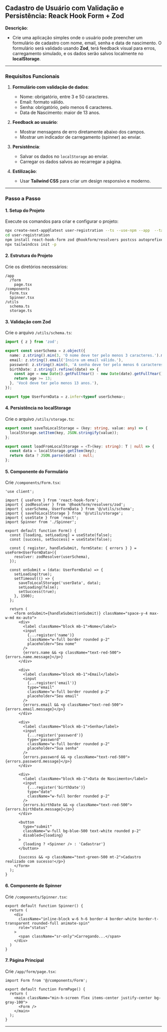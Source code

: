## Cadastro de Usuário com Validação e Persistência: Reack Hook Form + Zod

**Descrição**:  
- Crie uma aplicação simples onde o usuário pode preencher um formulário de cadastro com nome, email, senha e data de nascimento.
 O formulário será validado usando **Zod**, terá feedback visual para erros, carregamento simulado, e os dados serão salvos localmente no **localStorage**.

---

### **Requisitos Funcionais**
1. **Formulário com validação de dados**:
   - Nome: obrigatório, entre 3 e 50 caracteres.
   - Email: formato válido.
   - Senha: obrigatório, pelo menos 6 caracteres.
   - Data de Nascimento: maior de 13 anos.

2. **Feedback ao usuário**:
   - Mostrar mensagens de erro diretamente abaixo dos campos.
   - Mostrar um indicador de carregamento (spinner) ao enviar.

3. **Persistência**:
   - Salvar os dados no `localStorage` ao enviar.
   - Carregar os dados salvos ao recarregar a página.

4. **Estilização**:
   - Usar **Tailwind CSS** para criar um design responsivo e moderno.

---

### **Passo a Passo**

#### 1. **Setup do Projeto**
Execute os comandos para criar e configurar o projeto:
```bash
npx create-next-app@latest user-registration --ts --use-npm --app  --tailwind
cd user-registration
npm install react-hook-form zod @hookform/resolvers postcss autoprefixer
npx tailwindcss init -p
```

#### 2. **Estrutura do Projeto**
Crie os diretórios necessários:
```
/app
  /form
    page.tsx
/components
  Form.tsx
  Spinner.tsx
/utils
  schema.ts
  storage.ts
```

#### 3. **Validação com Zod**
Crie o arquivo `/utils/schema.ts`:
```typescript
import { z } from 'zod';

export const userSchema = z.object({
  name: z.string().min(3, 'O nome deve ter pelo menos 3 caracteres.').max(50, 'O nome pode ter no máximo 50 caracteres.'),
  email: z.string().email('Insira um email válido.'),
  password: z.string().min(6, 'A senha deve ter pelo menos 6 caracteres.'),
  birthDate: z.string().refine((date) => {
    const age = new Date().getFullYear() - new Date(date).getFullYear();
    return age >= 13;
  }, 'Você deve ter pelo menos 13 anos.'),
});

export type UserFormData = z.infer<typeof userSchema>;
```

#### 4. **Persistência no localStorage**
Crie o arquivo `/utils/storage.ts`:
```typescript
export const saveToLocalStorage = (key: string, value: any) => {
  localStorage.setItem(key, JSON.stringify(value));
};

export const loadFromLocalStorage = <T>(key: string): T | null => {
  const data = localStorage.getItem(key);
  return data ? JSON.parse(data) : null;
};
```

#### 5. **Componente do Formulário**
Crie `/components/Form.tsx`:
```tsx
'use client';

import { useForm } from 'react-hook-form';
import { zodResolver } from '@hookform/resolvers/zod';
import { userSchema, UserFormData } from '@/utils/schema';
import { saveToLocalStorage } from '@/utils/storage';
import { useState } from 'react';
import Spinner from './Spinner';

export default function Form() {
  const [loading, setLoading] = useState(false);
  const [success, setSuccess] = useState(false);

  const { register, handleSubmit, formState: { errors } } = useForm<UserFormData>({
    resolver: zodResolver(userSchema),
  });

  const onSubmit = (data: UserFormData) => {
    setLoading(true);
    setTimeout(() => {
      saveToLocalStorage('userData', data);
      setLoading(false);
      setSuccess(true);
    }, 1500);
  };

  return (
    <form onSubmit={handleSubmit(onSubmit)} className="space-y-4 max-w-md mx-auto">
      <div>
        <label className="block mb-1">Nome</label>
        <input
          {...register('name')}
          className="w-full border rounded p-2"
          placeholder="Seu nome"
        />
        {errors.name && <p className="text-red-500">{errors.name.message}</p>}
      </div>

      <div>
        <label className="block mb-1">Email</label>
        <input
          {...register('email')}
          type="email"
          className="w-full border rounded p-2"
          placeholder="Seu email"
        />
        {errors.email && <p className="text-red-500">{errors.email.message}</p>}
      </div>

      <div>
        <label className="block mb-1">Senha</label>
        <input
          {...register('password')}
          type="password"
          className="w-full border rounded p-2"
          placeholder="Sua senha"
        />
        {errors.password && <p className="text-red-500">{errors.password.message}</p>}
      </div>

      <div>
        <label className="block mb-1">Data de Nascimento</label>
        <input
          {...register('birthDate')}
          type="date"
          className="w-full border rounded p-2"
        />
        {errors.birthDate && <p className="text-red-500">{errors.birthDate.message}</p>}
      </div>

      <button
        type="submit"
        className="w-full bg-blue-500 text-white rounded p-2"
        disabled={loading}
      >
        {loading ? <Spinner /> : 'Cadastrar'}
      </button>

      {success && <p className="text-green-500 mt-2">Cadastro realizado com sucesso!</p>}
    </form>
  );
}
```

#### 6. **Componente de Spinner**
Crie `/components/Spinner.tsx`:
```tsx
export default function Spinner() {
  return (
    <div
      className="inline-block w-6 h-6 border-4 border-white border-t-transparent rounded-full animate-spin"
      role="status"
    >
      <span className="sr-only">Carregando...</span>
    </div>
  )
}
```

#### 7. **Página Principal**
Crie `/app/form/page.tsx`:
```tsx
import Form from '@/components/Form';

export default function FormPage() {
  return (
    <main className="min-h-screen flex items-center justify-center bg-gray-100">
      <Form />
    </main>
  );
}
```

---
